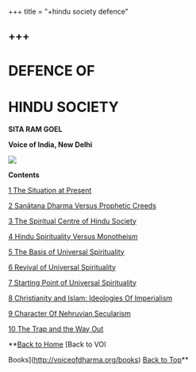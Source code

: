 +++
title = "+hindu society defence"

+++
------------------------------------------------------------------------

# DEFENCE OF

# HINDU SOCIETY 

  
**SITA RAM GOEL**  
 

**Voice of India, New Delhi**

![](hs.jpg)

**Contents**

[1 The Situation at Present](ch1.htm)

[2 Sanātana Dharma Versus Prophetic Creeds](ch2.htm)

[3 The Spiritual Centre of Hindu Society](ch3.htm)

[4 Hindu Spirituality Versus Monotheism](ch4.htm)

[5 The Basis of Universal Spirituality](ch5.htm)

[6 Revival of Universal Spirituality](ch6.htm)

[7 Starting Point of Universal Spirituality](ch7.htm)

[8 Christianity and Islam: Ideologies Of Imperialism](ch8.htm)

[9 Character Of Nehruvian Secularism](ch9.htm)

[10 The Trap and the Way Out](ch10.htm)  
 

**[Back to Home](http://voiceofdharma.org)  [Back to VOI

Books](http://voiceofdharma.org/books)  [Back to Top](#top)**

